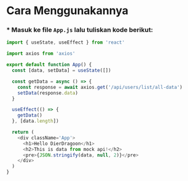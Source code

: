 # Cara Menggunakannya

### * Masuk ke file `App.js` lalu tuliskan kode berikut:

```javascript
import { useState, useEffect } from 'react'

import axios from 'axios'

export default function App() {
  const [data, setData] = useState([])

  const getData = async () => {
    const response = await axios.get('/api/users/list/all-data')
    setData(response.data)
  }

  useEffect(() => {
    getData()
  }, [data.length])

  return (
    <div className='App'>
      <h1>Hello DierDragoon</h1>
      <h2>This is data from mock api!</h2>
      <pre>{JSON.stringify(data, null, 2)}</pre>
    </div>
  )
}
```